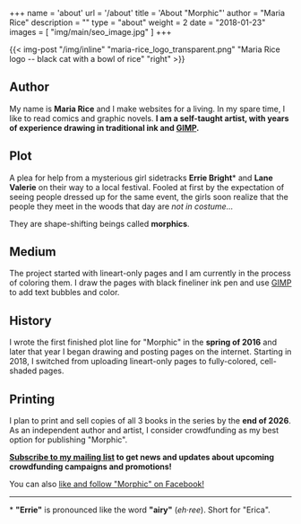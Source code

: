 +++
name = 'about'
url = '/about'
title = 'About "Morphic"'
author = "Maria Rice"
description = ""
type = "about"
weight = 2
date = "2018-01-23"
images = [ "img/main/seo_image.jpg" ]
+++

{{< img-post "/img/inline" "maria-rice_logo_transparent.png" "Maria Rice logo -- black cat with a bowl of rice" "right" >}}

## Author

My name is **Maria Rice** and I make websites for a living. 
In my spare time, I like to read comics and graphic novels. 
**I am a self-taught artist, with years of experience drawing in traditional ink and [GIMP](https://www.gimp.org/).**

## Plot

A plea for help from a mysterious girl sidetracks **Errie Bright**&#42; and **Lane Valerie** on their way to a local festival. 
Fooled at first by the expectation of seeing people dressed up for the same event, the girls soon realize that the people they meet in the woods that day are _not in costume..._

They are shape-shifting beings called **morphics**. 

## Medium

The project started with lineart-only pages and I am currently in the process of coloring them. 
I draw the pages with black fineliner ink pen and use 
[GIMP](https://www.gimp.org/) 
to add text bubbles and color.

## History

I wrote the first finished plot line for "Morphic" in the **spring of 2016** and later that year I began drawing and posting pages on the internet. 
Starting in 2018, I switched from uploading lineart-only pages to fully-colored, cell-shaded pages. 

## Printing

I plan to print and sell copies of all 3 books in the series by the **end of 2026**. 
As an independent author and artist, I consider crowdfunding as my best option for publishing "Morphic". 

**[Subscribe to my mailing list](http://eepurl.com/g8TzPb) to get news and updates about upcoming crowdfunding campaigns and promotions!**

You can also [like and follow "Morphic" on Facebook!](https://www.facebook.com/MorphicGraphicNovel/)

________
&#42; **"Errie"** is pronounced like the word **"airy"** (_eh·ree_). Short for "Erica".
